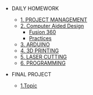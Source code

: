 - DAILY HOMEWORK

  - [1. PROJECT MANAGEMENT](PM/Howtobuild/githubpage.md)
  - [2. Computer Aided Design](PM/CAD/cad.md)
    - [Fusion 360](PM/CAD/fusion_360.md)
    - [Practices](PM/CAD/practicecad.md)
  - [3. ARDUINO](PM/AD/arduino.md)
  - [4. 3D PRINTING](PM/3D_print/3d_print.md)
  - [5. LASER CUTTING](PM/Laser_cutting/laser_cutting.md)
  - [6. PROGRAMMING](PM/programing/programming.md)
- FINAL PROJECT
  - [1.Topic](FINALPROJECT/topic.md)
